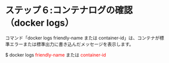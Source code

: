 # ステップ６:コンテナログの確認（docker logs）
コマンド「docker logs friendly-name または container-id」は、コンテナが標準エラーまたは標準出力に書き込んだメッセージを表示します。

$ docker logs <span style="color: red; ">friendly-name</span> または <span style="color: red; ">container-id</span>  
